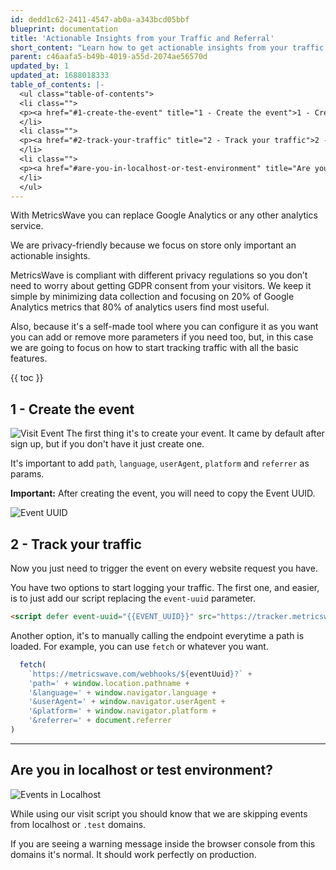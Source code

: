 ```yaml
---
id: dedd1c62-2411-4547-ab0a-a343bcd05bbf
blueprint: documentation
title: 'Actionable Insights from your Traffic and Referral'
short_content: "Learn how to get actionable insights from your traffic and referral. It's super simple and configurable."
parent: c46aafa5-b49b-4019-a55d-2074ae56570d
updated_by: 1
updated_at: 1688018333
table_of_contents: |-
  <ul class="table-of-contents">
  <li class="">
  <p><a href="#1-create-the-event" title="1 - Create the event">1 - Create the event</a></p>
  </li>
  <li class="">
  <p><a href="#2-track-your-traffic" title="2 - Track your traffic">2 - Track your traffic</a></p>
  </li>
  <li class="">
  <p><a href="#are-you-in-localhost-or-test-environment" title="Are you in localhost or test environment?">Are you in localhost or test environment?</a></p>
  </li>
  </ul>
---
```


With MetricsWave you can replace Google Analytics or any other analytics service.

We are privacy-friendly because we focus on store only important an actionable insights.

MetricsWave is compliant with different privacy regulations so you don’t need to worry about getting GDPR consent from
your visitors. We keep it simple by minimizing data collection and focusing on 20% of Google Analytics metrics that 80%
of analytics users find most useful.

Also, because it's a self-made tool where you can configure it as you want you can add or remove more parameters if you
need too, but, in this case we are going to focus on how to start tracking traffic with all the basic features.

{{ toc }}

## 1 - Create the event

![Visit Event](/images/documentation/visit_event.png)
The first thing it's to create your event. It came by default after sign up, but if you don't have it just create one.

It's important to add `path`, `language`, `userAgent`, `platform` and `referrer` as params.

**Important:** After creating the event, you will need to copy the Event UUID.

![Event UUID](/images/documentation/event_uuid.png)

## 2 - Track your traffic

Now you just need to trigger the event on every website request you have.

You have two options to start logging your traffic. The first one, and easier, is to just add our script replacing
the `event-uuid` parameter.

```html
<script defer event-uuid="{{EVENT_UUID}}" src="https://tracker.metricswave.com/js/visits.js"></script>
```

Another option, it's to manually calling the endpoint everytime a path is loaded. For example, you can use `fetch` or
whatever you want.

```javascript
  fetch(
    `https://metricswave.com/webhooks/${eventUuid}?` +
    'path=' + window.location.pathname +
    '&language=' + window.navigator.language +
    '&userAgent=' + window.navigator.userAgent +
    '&platform=' + window.navigator.platform +
    '&referrer=' + document.referrer
)
```

---

## Are you in localhost or test environment?

![Events in Localhost](/images/documentation/20230629075617_events_in_localhost.png)

While using our visit script you should know that we are skipping events from localhost or `.test` domains.

If you are seeing a warning message inside the browser console from this domains it's normal. It should work perfectly
on production.
